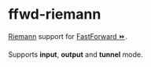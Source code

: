 # ffwd-riemann

[Riemann](https://riemann.io) support for
[FastForward &#9193;](https://github.com/spotify-ffwd/ffwd-core).

Supports **input**, **output** and **tunnel** mode.
